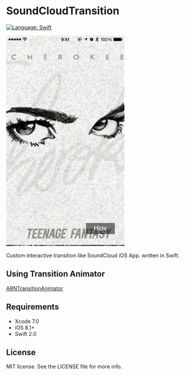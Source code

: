 # SoundCloudTransition

[![Language: Swift](https://img.shields.io/badge/lang-Swift-yellow.svg?style=flat)](https://developer.apple.com/swift/)

![capture](capture.gif "capture")

Custom interactive transition like SoundCloud iOS App. written in Swift.


## Using Transition Animator

[ARNTransitionAnimator](https://github.com/xxxAIRINxxx/ARNTransitionAnimator)


## Requirements

* Xcode 7.0
* iOS 8.1+
* Swift 2.0


## License

MIT license. See the LICENSE file for more info.
